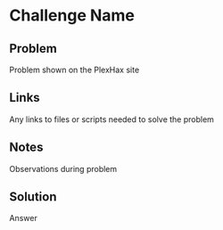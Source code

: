 # Challenge Name

## Problem

Problem shown on the PlexHax site

## Links

Any links to files or scripts needed to solve the problem

## Notes

Observations during problem

## Solution

Answer
